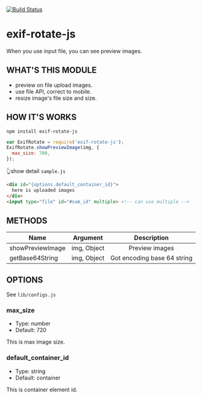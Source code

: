 [![Build Status](https://travis-ci.org/hanagejet/exif-rotate-js.svg?branch=master)](https://travis-ci.org/hanagejet/exif-rotate-js)

# exif-rotate-js

When you use input file, you can see preview images.

## WHAT'S THIS MODULE

- preview on file upload images.
- use file API, correct to mobile.
- resize image's file size and size.

## HOW IT'S WORKS

```
npm install exif-rotate-js
```

```js
var ExifRotate = require('exif-rotate-js');
ExifRotate.showPreviewImage(img, {
  max_size: 700,
});
```

👆show detail `sample.js`

```html
<div id="{options.default_container_id}">
  here is uploaded images
</div>
<input type="file" id="#sum_id" multiple> <!-- can use multiple -->
```

## METHODS

| Name          | Argument | Description   |
| ------------- |:--------:|:-------------:|
| showPreviewImage  | img, Object   | Preview images |
| getBase64String   | img, Object   | Got encoding base 64 string |

## OPTIONS

See `lib/configs.js`

### max_size
- Type: number
- Default: 720

This is max image size.

### default_container_id
- Type: string
- Default: container

This is container element id.
